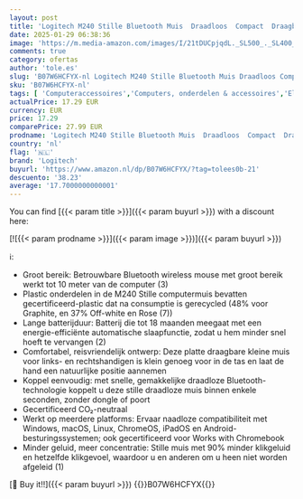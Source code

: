 ```yaml
---
layout: post
title: 'Logitech M240 Stille Bluetooth Muis  Draadloos  Compact  Draagbaar  Soepel Bewegen  18 maanden batterijduur  voor Windows  macOS  ChromeOS  Compatibel met PC  Mac  Laptop  Tablets - Grafiet'
date: 2025-01-29 06:38:36
image: 'https://m.media-amazon.com/images/I/21tDUCpjqdL._SL500_._SL400_.jpg'
comments: true
category: ofertas
author: 'tole.es'
slug: 'B07W6HCFYX-nl Logitech M240 Stille Bluetooth Muis Draadloos Compact...'
sku: 'B07W6HCFYX-nl'
tags: [ 'Computeraccessoires','Computers, onderdelen & accessoires','Elektronica','Muizen','Toetsenborden, muizen & invoerapparaten','logitech','🇳🇱', ]
actualPrice: 17.29 EUR
currency: EUR
price: 17.29
comparePrice: 27.99 EUR
prodname: 'Logitech M240 Stille Bluetooth Muis  Draadloos  Compact  Draagbaar  Soepel Bewegen  18 maanden batterijduur  voor Windows  macOS  ChromeOS  Compatibel met PC  Mac  Laptop  Tablets - Grafiet'
country: 'nl'
flag: '🇳🇱'
brand: 'Logitech'
buyurl: 'https://www.amazon.nl/dp/B07W6HCFYX/?tag=tolees0b-21'
descuento: '38.23'
average: '17.7000000000001'
---
```


You can find [{{< param title >}}]({{< param buyurl >}}) with a discount here:

[![{{< param prodname >}}]({{< param image >}})]({{< param buyurl >}})

ℹ️:

- Groot bereik: Betrouwbare Bluetooth wireless mouse met groot bereik werkt tot 10 meter van de computer (3)
- Plastic onderdelen in de M240 Stille computermuis bevatten gecertificeerd-plastic dat na consumptie is gerecycled (48% voor Graphite, en 37% Off-white en Rose (7))
- Lange batterijduur: Batterij die tot 18 maanden meegaat met een energie-efficiënte automatische slaapfunctie, zodat u hem minder snel hoeft te vervangen (2)
- Comfortabel, reisvriendelijk ontwerp: Deze platte draagbare kleine muis voor links- en rechtshandigen is klein genoeg voor in de tas en laat de hand een natuurlijke positie aannemen
- Koppel eenvoudig: met snelle, gemakkelijke draadloze Bluetooth-technologie koppelt u deze stille draadloze muis binnen enkele seconden, zonder dongle of poort
- Gecertificeerd CO₂-neutraal
- Werkt op meerdere platforms: Ervaar naadloze compatibiliteit met Windows, macOS, Linux, ChromeOS, iPadOS en Android-besturingssystemen; ook gecertificeerd voor Works with Chromebook
- Minder geluid, meer concentratie: Stille muis met 90% minder klikgeluid en hetzelfde klikgevoel, waardoor u en anderen om u heen niet worden afgeleid (1)

[🛒 Buy it!!]({{< param buyurl >}})
{{<world>}}B07W6HCFYX{{</world>}}
